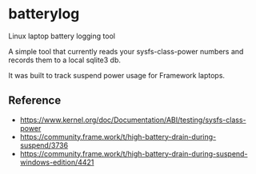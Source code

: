 # batterylog
Linux laptop battery logging tool

A simple tool that currently reads your sysfs-class-power numbers and records them to a local sqlite3 db.

It was built to track suspend power usage for Framework laptops.

## Reference
* https://www.kernel.org/doc/Documentation/ABI/testing/sysfs-class-power
* https://community.frame.work/t/high-battery-drain-during-suspend/3736
* https://community.frame.work/t/high-battery-drain-during-suspend-windows-edition/4421

